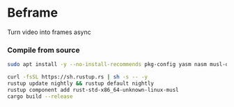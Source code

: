 # Beframe

Turn video into frames async


### Compile from source

```bash
sudo apt install -y --no-install-recommends pkg-config yasm nasm musl-dev clang llvm

curl -fsSL https://sh.rustup.rs | sh -s -- -y
rustup update nightly && rustup default nightly
rustup component add rust-std-x86_64-unknown-linux-musl
cargo build --release
```